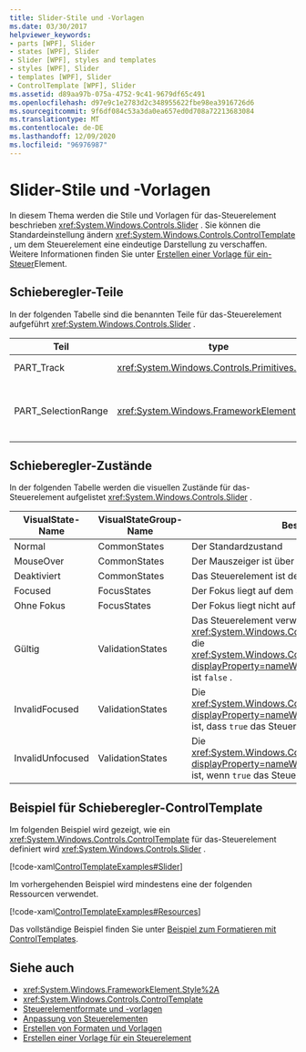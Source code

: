 ```yaml
---
title: Slider-Stile und -Vorlagen
ms.date: 03/30/2017
helpviewer_keywords:
- parts [WPF], Slider
- states [WPF], Slider
- Slider [WPF], styles and templates
- styles [WPF], Slider
- templates [WPF], Slider
- ControlTemplate [WPF], Slider
ms.assetid: d89aa97b-075a-4752-9c41-9679df65c491
ms.openlocfilehash: d97e9c1e2783d2c348955622fbe98ea3916726d6
ms.sourcegitcommit: 9f6df084c53a3da0ea657ed0d708a72213683084
ms.translationtype: MT
ms.contentlocale: de-DE
ms.lasthandoff: 12/09/2020
ms.locfileid: "96976987"
---
```

# <a name="slider-styles-and-templates"></a>Slider-Stile und -Vorlagen
In diesem Thema werden die Stile und Vorlagen für das-Steuerelement beschrieben <xref:System.Windows.Controls.Slider> . Sie können die Standardeinstellung ändern <xref:System.Windows.Controls.ControlTemplate> , um dem Steuerelement eine eindeutige Darstellung zu verschaffen. Weitere Informationen finden Sie unter [Erstellen einer Vorlage für ein-Steuer](/dotnet/desktop-wpf/themes/how-to-create-apply-template)Element.  
  
## <a name="slider-parts"></a>Schieberegler-Teile  
 In der folgenden Tabelle sind die benannten Teile für das-Steuerelement aufgeführt <xref:System.Windows.Controls.Slider> .  
  
|Teil|type|BESCHREIBUNG|  
|-|-|-|  
|PART_Track|<xref:System.Windows.Controls.Primitives.Track>|Der Container für das Element, das die Position der angibt <xref:System.Windows.Controls.Slider> .|  
|PART_SelectionRange|<xref:System.Windows.FrameworkElement>|Das Element, das einen Auswahlbereich entlang der anzeigt <xref:System.Windows.Controls.Slider> .  Der Auswahlbereich ist nur sichtbar, wenn die- <xref:System.Windows.Controls.Slider.IsSelectionRangeEnabled%2A> Eigenschaft ist `true` .|  
  
## <a name="slider-states"></a>Schieberegler-Zustände  
 In der folgenden Tabelle werden die visuellen Zustände für das-Steuerelement aufgelistet <xref:System.Windows.Controls.Slider> .  
  
|VisualState-Name|VisualStateGroup-Name|Beschreibung|  
|----------------------|---------------------------|-----------------|  
|Normal|CommonStates|Der Standardzustand|  
|MouseOver|CommonStates|Der Mauszeiger ist über dem Steuerelement positioniert.|  
|Deaktiviert|CommonStates|Das Steuerelement ist deaktiviert.|  
|Focused|FocusStates|Der Fokus liegt auf dem Steuerelement.|  
|Ohne Fokus|FocusStates|Der Fokus liegt nicht auf dem Steuerelement.|  
|Gültig|ValidationStates|Das Steuerelement verwendet die <xref:System.Windows.Controls.Validation> -Klasse, und die <xref:System.Windows.Controls.Validation.HasError%2A?displayProperty=nameWithType> angefügte-Eigenschaft ist `false` .|  
|InvalidFocused|ValidationStates|Die <xref:System.Windows.Controls.Validation.HasError%2A?displayProperty=nameWithType> angefügte-Eigenschaft ist, dass `true` das Steuerelement den Fokus besitzt.|  
|InvalidUnfocused|ValidationStates|Die <xref:System.Windows.Controls.Validation.HasError%2A?displayProperty=nameWithType> angefügte-Eigenschaft ist, wenn `true` das Steuerelement keinen Fokus hat.|  
  
## <a name="slider-controltemplate-example"></a>Beispiel für Schieberegler-ControlTemplate  
 Im folgenden Beispiel wird gezeigt, wie ein <xref:System.Windows.Controls.ControlTemplate> für das-Steuerelement definiert wird <xref:System.Windows.Controls.Slider> .  
  
 [!code-xaml[ControlTemplateExamples#Slider](~/samples/snippets/csharp/VS_Snippets_Wpf/ControlTemplateExamples/CS/resources/slider.xaml#slider)]  
  
 Im vorhergehenden Beispiel wird mindestens eine der folgenden Ressourcen verwendet.  
  
 [!code-xaml[ControlTemplateExamples#Resources](~/samples/snippets/csharp/VS_Snippets_Wpf/ControlTemplateExamples/CS/resources/shared.xaml#resources)]  
  
 Das vollständige Beispiel finden Sie unter [Beispiel zum Formatieren mit ControlTemplates](https://github.com/Microsoft/WPF-Samples/tree/master/Styles%20&%20Templates/IntroToStylingAndTemplating).  
  
## <a name="see-also"></a>Siehe auch

- <xref:System.Windows.FrameworkElement.Style%2A>
- <xref:System.Windows.Controls.ControlTemplate>
- [Steuerelementformate und -vorlagen](control-styles-and-templates.md)
- [Anpassung von Steuerelementen](control-customization.md)
- [Erstellen von Formaten und Vorlagen](/dotnet/desktop-wpf/fundamentals/styles-templates-overview)
- [Erstellen einer Vorlage für ein Steuerelement](/dotnet/desktop-wpf/themes/how-to-create-apply-template)
